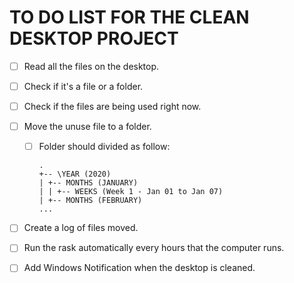 # TO DO LIST FOR THE CLEAN DESKTOP PROJECT

- [ ] Read all the files on the desktop.
- [ ] Check if it's a file or a folder.
- [ ] Check if the files are being used right now.
- [ ] Move the unuse file to a folder.

  - [ ] Folder should divided as follow:

        .
        +-- \YEAR (2020)
        | +-- MONTHS (JANUARY)
        | | +-- WEEKS (Week 1 - Jan 01 to Jan 07)
        | +-- MONTHS (FEBRUARY)
        ...

- [ ] Create a log of files moved.
- [ ] Run the rask automatically every hours that the computer runs.
- [ ] Add Windows Notification when the desktop is cleaned.
